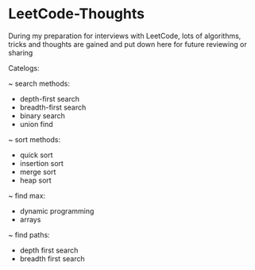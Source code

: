 # LeetCode-Thoughts
During my preparation for interviews with LeetCode, lots of algorithms, tricks and thoughts are gained and put down here for future reviewing or sharing

Catelogs:

~ search methods:
  - depth-first search
  - breadth-first search
  - binary search
  - union find
  
~ sort methods:
  - quick sort
  - insertion sort
  - merge sort
  - heap sort
  
~ find max:
  - dynamic programming
  - arrays

~ find paths:
  - depth first search
  - breadth first search

